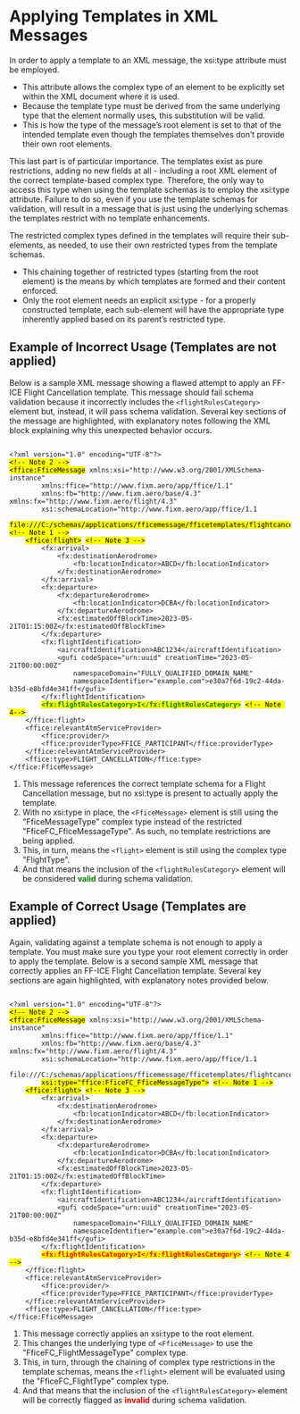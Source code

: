 # Applying Templates in XML Messages

In order to apply a template to an XML message, the xsi:type attribute must be employed.

- This attribute allows the complex type of an element to be explicitly set within the XML document where it is used.
- Because the template type must be derived from the same underlying type that the element normally uses, this substitution will be valid.
- This is how the type of the message’s root element is set to that of the intended template even though the templates themselves don’t provide their own root elements.

This last part is of particular importance.  The templates exist as pure restrictions, adding no new fields at all - including a root XML element of the correct template-based complex type.  Therefore, the only way to access this type when using the template schemas is to employ the xsi:type attribute.  Failure to do so, even if you use the template schemas for validation, will result in a message that is just using the underlying schemas the templates restrict with no template enhancements.

The restricted complex types defined in the templates will require their sub-elements, as needed, to use their own restricted types from the template schemas.

- This chaining together of restricted types (starting from the root element) is the means by which templates are formed and their content enforced.
- Only the root element needs an explicit xsi:type - for a properly constructed template, each sub-element will have the appropriate type inherently applied based on its parent’s restricted type.

## Example of Incorrect Usage (Templates are not applied)

Below is a sample XML message showing a flawed attempt to apply an FF-ICE Flight Cancellation template. This message should fail schema validation because it incorrectly includes the `<flightRulesCategory>` element but, instead, it will pass schema validation.  Several key sections of the message are highlighted, with explanatory notes following the XML block explaining why this unexpected behavior occurs.
<pre><code class="language-xml">
&lt;?xml version="1.0" encoding="UTF-8"?&gt;
<mark>&lt;!-- Note 2 --&gt;</mark>
<mark>&lt;ffice:FficeMessage</mark> xmlns:xsi="http://www.w3.org/2001/XMLSchema-instance" 
        xmlns:ffice="http://www.fixm.aero/app/ffice/1.1" 
        xmlns:fb="http://www.fixm.aero/base/4.3" xmlns:fx="http://www.fixm.aero/flight/4.3" 
        xsi:schemaLocation="http://www.fixm.aero/app/ffice/1.1 
            <mark>file:///C:/schemas/applications/fficemessage/fficetemplates/flightcancellation/FlightCancellation.xsd"</mark>&gt; <mark>&lt;!-- Note 1 --&gt;</mark>
    <mark>&lt;ffice:flight&gt;</mark> <mark>&lt;!-- Note 3 --&gt;</mark>
        &lt;fx:arrival&gt;
            &lt;fx:destinationAerodrome&gt;
                &lt;fb:locationIndicator&gt;ABCD&lt;/fb:locationIndicator&gt;
            &lt;/fx:destinationAerodrome&gt;
        &lt;/fx:arrival&gt;
        &lt;fx:departure&gt;
            &lt;fx:departureAerodrome&gt;
                &lt;fb:locationIndicator&gt;DCBA&lt;/fb:locationIndicator&gt;
            &lt;/fx:departureAerodrome&gt;
            &lt;fx:estimatedOffBlockTime&gt;2023-05-21T01:15:00Z&lt;/fx:estimatedOffBlockTime&gt;
        &lt;/fx:departure&gt;
        &lt;fx:flightIdentification&gt;
            &lt;aircraftIdentification&gt;ABC1234&lt;/aircraftIdentification&gt;
            &lt;gufi codeSpace="urn:uuid" creationTime="2023-05-21T00:00:00Z" 
                namespaceDomain="FULLY_QUALIFIED_DOMAIN_NAME" 
                namespaceIdentifier="example.com"&gt;e30a7f6d-19c2-44da-b35d-e8bfd4e341ff&lt;/gufi&gt;
        &lt;/fx:flightIdentification&gt;
        <mark style='color:green'><b>&lt;fx:flightRulesCategory&gt;I&lt;/fx:flightRulesCategory&gt;</b></mark> <mark>&lt;!-- Note 4--&gt;</mark>
    &lt;/ffice:flight&gt;
    &lt;ffice:relevantAtmServiceProvider&gt;
        &lt;ffice:provider/&gt;
        &lt;ffice:providerType&gt;FFICE_PARTICIPANT&lt;/ffice:providerType&gt;
    &lt;/ffice:relevantAtmServiceProvider&gt;
    &lt;ffice:type&gt;FLIGHT_CANCELLATION&lt;/ffice:type&gt;
&lt;/ffice:FficeMessage&gt;
</code></pre>

1. This message references the correct template schema for a Flight Cancellation message, but no xsi:type is present to actually apply the template.
2. With no xsi:type in place, the `<FficeMessage>` element is still using the "FficeMessageType" complex type instead of the restricted "FficeFC_FficeMessageType".  As such, no template restrictions are being applied.
3. This, in turn, means the `<flight>` element is still using the complex type "FlightType".
4. And that means the inclusion of the `<flightRulesCategory>` element will be considered <b style='color:green'>valid</b> during schema validation.

## Example of Correct Usage (Templates are applied)

Again, validating against a template schema is not enough to apply a template.  You must make sure you type your root element correctly in order to apply the template.  Below is a second sample XML message that correctly applies an FF-ICE Flight Cancellation template.  Several key sections are again highlighted, with explanatory notes provided below.
<pre><code class="language-xml">
&lt;?xml version="1.0" encoding="UTF-8"?&gt;
<mark>&lt;!-- Note 2 --&gt;</mark>
<mark>&lt;ffice:FficeMessage</mark> xmlns:xsi="http://www.w3.org/2001/XMLSchema-instance" 
        xmlns:ffice="http://www.fixm.aero/app/ffice/1.1" 
        xmlns:fb="http://www.fixm.aero/base/4.3" xmlns:fx="http://www.fixm.aero/flight/4.3" 
        xsi:schemaLocation="http://www.fixm.aero/app/ffice/1.1 
            file:///C:/schemas/applications/fficemessage/fficetemplates/flightcancellation/FlightCancellation.xsd"
        <mark>xsi:type="ffice:FficeFC_FficeMessageType"&gt;</mark> <mark>&lt;!-- Note 1 --&gt;</mark>
    <mark>&lt;ffice:flight&gt;</mark> <mark>&lt;!-- Note 3 --&gt;</mark>
        &lt;fx:arrival&gt;
            &lt;fx:destinationAerodrome&gt;
                &lt;fb:locationIndicator&gt;ABCD&lt;/fb:locationIndicator&gt;
            &lt;/fx:destinationAerodrome&gt;
        &lt;/fx:arrival&gt;
        &lt;fx:departure&gt;
            &lt;fx:departureAerodrome&gt;
                &lt;fb:locationIndicator&gt;DCBA&lt;/fb:locationIndicator&gt;
            &lt;/fx:departureAerodrome&gt;
            &lt;fx:estimatedOffBlockTime&gt;2023-05-21T01:15:00Z&lt;/fx:estimatedOffBlockTime&gt;
        &lt;/fx:departure&gt;
        &lt;fx:flightIdentification&gt;
            &lt;aircraftIdentification&gt;ABC1234&lt;/aircraftIdentification&gt;
            &lt;gufi codeSpace="urn:uuid" creationTime="2023-05-21T00:00:00Z" 
                namespaceDomain="FULLY_QUALIFIED_DOMAIN_NAME" 
                namespaceIdentifier="example.com"&gt;e30a7f6d-19c2-44da-b35d-e8bfd4e341ff&lt;/gufi&gt;
        &lt;/fx:flightIdentification&gt;
        <mark style='color:red'><b>&lt;fx:flightRulesCategory&gt;I&lt;/fx:flightRulesCategory&gt;</b></mark> <mark>&lt;!-- Note 4 --&gt;</mark>
    &lt;/ffice:flight&gt;
    &lt;ffice:relevantAtmServiceProvider&gt;
        &lt;ffice:provider/&gt;
        &lt;ffice:providerType&gt;FFICE_PARTICIPANT&lt;/ffice:providerType&gt;
    &lt;/ffice:relevantAtmServiceProvider&gt;
    &lt;ffice:type&gt;FLIGHT_CANCELLATION&lt;/ffice:type&gt;
&lt;/ffice:FficeMessage&gt;
</code></pre>

1. This message correctly applies an xsi:type to the root element.
2. This changes the underlying type of `<FficeMessage>` to use the "FficeFC_FlightMessageType" complex type.
3. This, in turn, through the chaining of complex type restrictions in the template schemas, means the `<flight>` element will be evaluated using the "FficeFC_FlightType" complex type.
4. And that means that the inclusion of the `<flightRulesCategory>` element will be correctly flagged as <b style='color:red'>invalid</b> during schema validation.

